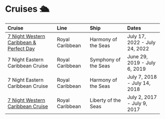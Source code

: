 # Cruises 🛳

| Cruise                                                                          | Line            | Ship                 | Dates                         |
| :------------------------------------------------------------------------------ | :-------------- | :------------------- | :---------------------------- |
| [7 Night Western Caribbean & Perfect Day](itineraries/07-17-2022_07-24-2022.md) | Royal Caribbean | Harmony of the Seas  | July 17, 2022 - July 24, 2022 |
| 7 Night Eastern Caribbean Cruise                                                | Royal Caribbean | Symphony of the Seas | June 29, 2019 - July 6, 2019  |
| 7 Night Eastern Caribbean Cruise                                                | Royal Caribbean | Harmony of the Seas  | July 7, 2018 - July 14, 2018  |
| [7 Night Western Caribbean Cruise](itineraries/07-02-2017_07-09-2017.md)        | Royal Caribbean | Liberty of the Seas  | July 2, 2017 - July 9, 2017   |
